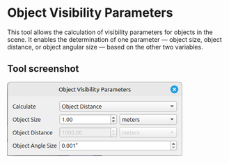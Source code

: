 # Object Visibility Parameters

This tool allows the calculation of visibility parameters for objects in the scene. It enables the determination of one parameter — object size, object distance, or object angular size — based on the other two variables.

## Tool screenshot

![Object Visibility Parameters](../images/interactive_tool_object_visibility_parameters.png)
